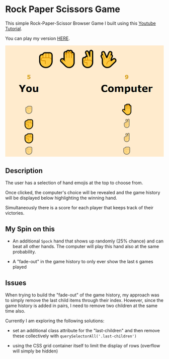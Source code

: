 # Rock Paper Scissors Game 

This simple Rock-Paper-Scissor Browser Game I built using this [Youtube Tutorial](https://youtu.be/1yS-JV4fWqY). 

You can play my version [HERE](https://mariaremote.github.io/RockPaperScissorsGame/).

![Screenshot of Game](screenshot.png)

## Description

The user has a selection of hand emojis at the top to choose from. 

Once clicked, the computer's choice will be revealed and the game history will be displayed below highlighting the winning hand. 

Simultaneously there is a score for each player that keeps track of their victories. 

## My Spin on this

- An additional `Spock` hand that shows up randomly (25% chance) and can beat all other hands. The computer will play this hand also at the same probability. 

- A "fade-out" in the game history to only ever show the last `6` games played

## Issues

When trying to build the "fade-out" of the game history, my approach was to simply remove the last child items through their index.
However, since the game history is added in pairs, I need to remove two children at the same time also.

Currently I am exploring the following solutions: 

- set an additional class attribute for the "last-children" and then remove these collectively with `querySelectorAll('.last-children')`

- using the CSS grid container itself to limit the display of rows (overflow will simply be hidden)


